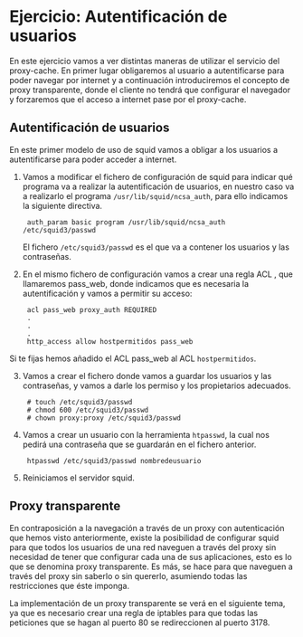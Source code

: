 # Ejercicio: Autentificación de usuarios

En este ejercicio vamos a ver distintas maneras de utilizar el servicio del proxy-cache. En primer lugar obligaremos al usuario a autentificarse para poder navegar por internet y a continuación introduciremos el concepto de proxy transparente, donde el cliente no tendrá que configurar el navegador y forzaremos que el acceso a internet pase por el proxy-cache.  

## Autentificación de usuarios  

En este primer modelo de uso de squid vamos a obligar a los usuarios a autentificarse para poder acceder a internet.  

1. Vamos a modificar el fichero de configuración de squid para indicar qué programa va a realizar la autentificación de usuarios, en nuestro caso va a realizarlo el programa `/usr/lib/squid/ncsa_auth`, para ello indicamos la siguiente directiva.  
  
        auth_param basic program /usr/lib/squid/ncsa_auth /etc/squid3/passwd

    El fichero `/etc/squid3/passwd` es el que va a contener los usuarios y las contraseñas.  
  
2. En el mismo fichero de configuración vamos a crear una regla ACL , que llamaremos pass_web, donde indicamos que es necesaria la autentificación y vamos a permitir su acceso:  
  
        acl pass_web proxy_auth REQUIRED
        .
        .
        .
        http_access allow hostpermitidos pass_web
  
Si te fijas hemos añadido el ACL pass_web al ACL `hostpermitidos`.  
  
3. Vamos a crear el fichero donde vamos a guardar los usuarios y las contraseñas, y vamos a darle los permiso y los propietarios adecuados.  
  
        # touch /etc/squid3/passwd
        # chmod 600 /etc/squid3/passwd
        # chown proxy:proxy /etc/squid3/passwd

4. Vamos a crear un usuario con la herramienta `htpasswd`, la cual nos pedirá una contraseña que se guardarán en el fichero anterior.  
  
        htpasswd /etc/squid3/passwd nombredeusuario

5. Reiniciamos el servidor squid.  
  
## Proxy transparente  

En contraposición a la navegación a través de un proxy con autenticación que hemos visto anteriormente, existe la posibilidad de configurar squid para que todos los usuarios de una red naveguen a través del proxy sin necesidad de tener que configurar cada una de sus aplicaciones, esto es lo que se denomina proxy transparente. Es más, se hace para que naveguen a través del proxy sin saberlo o sin quererlo, asumiendo todas las restricciones que éste imponga.  
  
La implementación de un proxy transparente se verá en el siguiente tema, ya que es necesario crear una regla de iptables para que todas las peticiones que se hagan al puerto 80 se redireccionen al puerto 3178.